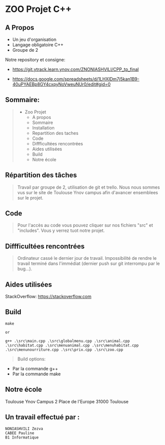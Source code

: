# ZOO Projet C++

## A Propos

* Un jeu d'organisation
* Langage obligatoire C++
* Groupe de 2

Notre repository et consigne:

* <https://git.ytrack.learn.ynov.com/ZNONIASHVILI/CPP_tp_final>


* <https://docs.google.com/spreadsheets/d/1LHXIDm7j5kan1B9-40uPYAEBp8GY4cxpyNoVweuNUr0/edit#gid=0>

## Sommaire:

> * Zoo Projet
>   * A propos
>   * Sommaire
>   * Installation
>   * Repartition des taches
>   * Code
>   * Diffficultées rencontrées
>   * Aides utilisées
>   * Build
>   * Notre école


## Répartition des tâches 

> Travail par groupe de 2, utilisation de git et trello. 
Nous nous sommes vus sur le site de Toulouse Ynov campus afin d'avancer ensemblees sur le projet. 

## Code
 
 > Pour l'accès au code vous pouvez cliquer sur nos fichiers "src" et "includes". Vous y verrez tuot notre projet.


## Diffficultées rencontrées

> Ordinateur cassé le dernier jour de travail. Impossibilité de rendre le travail terminé dans l'immédiat (dernier push sur git interrompu par le bug...).  

## Aides utilisées

StackOverflow: <https://stackoverflow.com>

## Build

    make
    
    or 

    g++ .\src\main.cpp .\src\globalmenu.cpp .\src\animal.cpp .\src\habitat.cpp .\src\menuanimal.cpp .\src\menuhabitat.cpp .\src\menunourriture.cpp .\src\prix.cpp .\src\zoo.cpp

> Build options:

* Par la commande g++
* Par la commande make 


## Notre école

Toulouse Ynov Campus 
2 Place de l'Europe 
31000 Toulouse

## Un travail effectué par :
    NONIASHVILI Zezva
    CABEE Pauline
    B1 Informatique